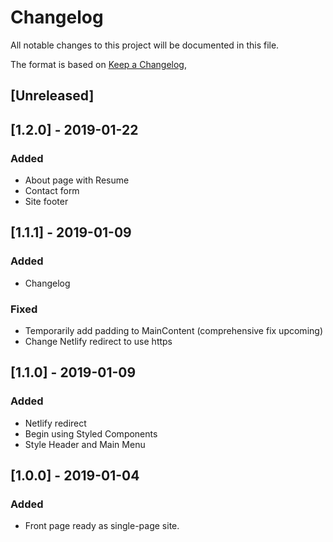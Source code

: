 # Changelog
All notable changes to this project will be documented in this file.

The format is based on [Keep a Changelog](https://keepachangelog.com/en/1.0.0/),

## [Unreleased]


## [1.2.0] - 2019-01-22
### Added
- About page with Resume
- Contact form
- Site footer


## [1.1.1] - 2019-01-09
### Added
- Changelog

### Fixed
- Temporarily add padding to MainContent (comprehensive fix upcoming)
- Change Netlify redirect to use https


## [1.1.0] - 2019-01-09
### Added
- Netlify redirect
- Begin using Styled Components
- Style Header and Main Menu

## [1.0.0] - 2019-01-04
### Added
- Front page ready as single-page site.
